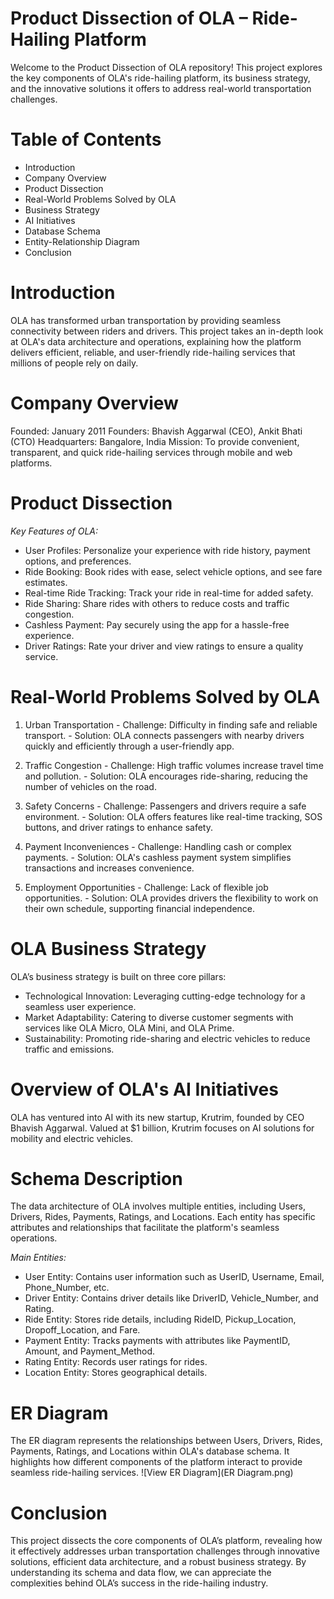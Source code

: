 
# Product Dissection of OLA – Ride-Hailing Platform
Welcome to the Product Dissection of OLA repository! This project explores the key components of OLA's ride-hailing platform, its business strategy, and the innovative solutions it offers to address real-world transportation challenges.

# Table of Contents
- Introduction
- Company Overview
- Product Dissection
- Real-World Problems Solved by OLA
- Business Strategy
- AI Initiatives
- Database Schema
- Entity-Relationship Diagram
- Conclusion

# Introduction

OLA has transformed urban transportation by providing seamless connectivity between riders and drivers. This project takes an in-depth look at OLA's data architecture and operations, explaining how the platform delivers efficient, reliable, and user-friendly ride-hailing services that millions of people rely on daily.

# Company Overview
Founded: January 2011
Founders: Bhavish Aggarwal (CEO), Ankit Bhati (CTO)
Headquarters: Bangalore, India
Mission: To provide convenient, transparent, and quick ride-hailing services through mobile and web platforms.

# Product Dissection
*Key Features of OLA:*
- User Profiles: Personalize your experience with ride history, payment options, and preferences.
- Ride Booking: Book rides with ease, select vehicle options, and see fare estimates.
- Real-time Ride Tracking: Track your ride in real-time for added safety.
- Ride Sharing: Share rides with others to reduce costs and traffic congestion.
- Cashless Payment: Pay securely using the app for a hassle-free experience.
- Driver Ratings: Rate your driver and view ratings to ensure a quality service.

# Real-World Problems Solved by OLA

1. Urban Transportation
         - Challenge: Difficulty in finding safe and reliable transport.
         - Solution: OLA connects passengers with nearby drivers quickly and efficiently through a user-friendly app.

2. Traffic Congestion
         - Challenge: High traffic volumes increase travel time and pollution.
         - Solution: OLA encourages ride-sharing, reducing the number of vehicles on the road.

3. Safety Concerns
         - Challenge: Passengers and drivers require a safe environment.
         - Solution: OLA offers features like real-time tracking, SOS buttons, and driver ratings to enhance safety.

4. Payment Inconveniences
         - Challenge: Handling cash or complex payments.
         - Solution: OLA's cashless payment system simplifies transactions and increases convenience.

5. Employment Opportunities
         - Challenge: Lack of flexible job opportunities.
         - Solution: OLA provides drivers the flexibility to work on their own schedule, supporting financial independence.

# OLA Business Strategy

OLA’s business strategy is built on three core pillars:

- Technological Innovation: Leveraging cutting-edge technology for a seamless user experience.
- Market Adaptability: Catering to diverse customer segments with services like OLA Micro, OLA Mini, and OLA Prime.
- Sustainability: Promoting ride-sharing and electric vehicles to reduce traffic and emissions.

# Overview of OLA's AI Initiatives

OLA has ventured into AI with its new startup, Krutrim, founded by CEO Bhavish Aggarwal. Valued at $1 billion, Krutrim focuses on AI solutions for mobility and electric vehicles.

# Schema Description

The data architecture of OLA involves multiple entities, including Users, Drivers, Rides, Payments, Ratings, and Locations. Each entity has specific attributes and relationships that facilitate the platform's seamless operations.

*Main Entities:*
- User Entity: Contains user information such as UserID, Username, Email, Phone_Number, etc.
- Driver Entity: Contains driver details like DriverID, Vehicle_Number, and Rating.
- Ride Entity: Stores ride details, including RideID, Pickup_Location, Dropoff_Location, and Fare.
- Payment Entity: Tracks payments with attributes like PaymentID, Amount, and Payment_Method.
- Rating Entity: Records user ratings for rides.
- Location Entity: Stores geographical details.

# ER Diagram
The ER diagram represents the relationships between Users, Drivers, Rides, Payments, Ratings, and Locations within OLA's database schema. It highlights how different components of the platform interact to provide seamless ride-hailing services.
![View ER Diagram](ER Diagram.png)

# Conclusion
This project dissects the core components of OLA’s platform, revealing how it effectively addresses urban transportation challenges through innovative solutions, efficient data architecture, and a robust business strategy. By understanding its schema and data flow, we can appreciate the complexities behind OLA’s success in the ride-hailing industry.

